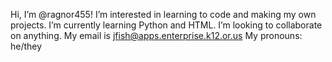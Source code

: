 Hi, I’m @ragnor455!
I’m interested in learning to code and making my own projects.
I’m currently learning Python and HTML.
I’m looking to collaborate on anything.
My email is jfish@apps.enterprise.k12.or.us
My pronouns: he/they
